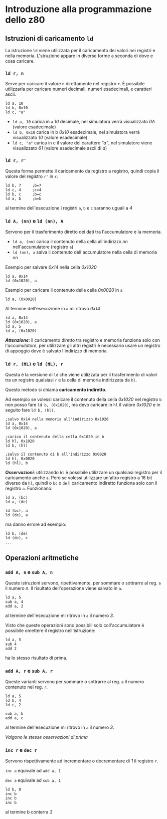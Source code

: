 # Introduzione alla programmazione dello z80
## Istruzioni di caricamento `ld`
La istruzione `ld` viene utilizzata per il caricamento dei valori nei registri e nella memoria. L'struzione appare in diverse forme a seconda di dove e cosa caricare.


### `ld r, n`
Serve per caricare il valore `n` direttamente nel registro `r`. È possibile utilizzarla per caricare numeri decimali, numeri esadecimali, e caratteri ascii.
```
ld a, 10
ld b, 0x10
ld c, "a"
```
- `ld a, 10` carica in `a` *10* decimale, nel simulatora verrà visualizzato *0A* (valore esadecimale)
- `ld b, 0x10` carica in b *0x10* esadecimale, nel simulatora verrà visualizzato *10* (valore esadecimale)
- `ld c, "a"` carica in c il valore del carattere *"a"*, nel simulatore viene visualizzato *61* (valore esadecimale ascii di *a*)


### `ld r, r'`
Questa forma permette il caricamento da registro a registro, quindi copia il valore del registro `r'` in `r`.
```
ld b, 7     ;b=7
ld c, 4     ;c=4
ld b, c     ;b=c
ld a, b     ;a=b
```
al termine dell'esecuzione i registri `a`, `b` e `c` saranno uguali a *4*


### `ld A, (nn)` e `ld (nn), A`
Servono per il trasferimento diretto dei dati tra l'accumulatore e la memoria.
- `ld a, (nn)` carica il contenuto della cella all'indirizzo *nn* nell'accumulatore (registro `a`)
- `ld (nn), a` salva il contenuto dell'accumulatore nella cella di memoria *nn*

Esempio per salvare *0x14* nella cella *0x1020*
```
ld a, 0x14
ld (0x1020), a
```

Esempio per caricare il contenuto della cella *0x0020* in `a`
```
ld a, (0x0020)
```
Al termine dell'esecuzione in `a` mi ritrovo *0x14*
```
ld a, 0x14
ld (0x1020), a
ld a, 5
ld a, (0x1020)
```

***Attenzione***: il caricamento diretto tra registro e memoria funziona solo con l'*accumulatore*, per utilizzare gli altri registri è necessario usare un registro di appoggio dove è salvato l'indirizzo di memoria.


### `ld r, (HL)` e `ld (HL), r`
Questa è la versione di `ld` che viene utilizzata per il trasferimento di valori tra un registro qualsiasi `r` e la cella di memoria indirizzata da `hl`.

Questo metodo si chiama **caricamento indiretto**.

Ad esempio se volessi caricare il contenuto della cella *0x1020* nel registro `b` non posso fare `ld b, (0x1020)`, ma devo caricare in `hl` il valore *0x1020* e in seguito fare `ld b, (hl)`.
```
;salvo 0x14 nella memoria all'indirizzo 0x1020
ld a, 0x14
ld (0x1020), a

;carico il contenuto della cella 0x1020 in b
ld hl, 0x1020
ld b, (hl)

;salvo il contenuto di b all'indirizzo 0x0020
ld hl, 0x0020
ld (hl), b
```
***Osservazioni***: utilizzando `hl` è possibile utilizzare un qualsiasi registro per il caricamento anche `a`.
Però se volessi utilizzare un'altro registro a 16 bit diverso da `hl`, quindi o `bc` o `de` il caricamento indiretto funziona solo con il registro `a`.
Funzionano:
```
ld a, (bc)
ld a, (de)

ld (bc), a
ld (de), a
```
ma danno errore ad esempio:
```
ld b, (de)
ld (de), c
...
```

## Operazioni aritmetiche
### `add A, n` e `sub A, n`
Queste istruzioni servono, ripettivamente, per sommare o sottrarre al reg. `a` il numero *n*.
Il risultato dell'operazione viene salvato in `a`.
```
ld a, 5
sub a, 4
add a, 2
```
al termine dell'esecuzione mi ritrovo in `a` il numero *3*.

Visto che queste operazioni sono possibili solo coll'accumulatore è possibile omettere il registro nell'istruzione:
```
ld a, 5
sub 4
add 2
```
ha lo stesso risultato di prima.

### `add A, r` e `sub A, r`
Queste varianti servono per sommare o sottrarre al reg. `a` il numero contenuto nel reg. `r`.
```
ld a, 5
ld b, 4
ld c, 2

sub a, b
add a, c
```
al termine dell'esecuzione mi ritrovo in `a` il numero *3*.

*Valgono le stesse osservazioni di prima*

### `inc r` e `dec r`
Servono rispettivamente ad incrementare o decrementare di *1* il registro `r`.

`inc a` equivale ad `add a, 1`


`dec a` equivale ad `sub a, 1`

```
ld b, 0
inc b
inc b
inc b
```
al termine b conterra *3*